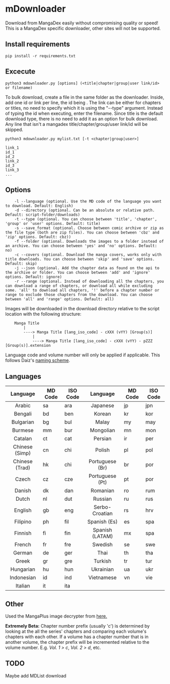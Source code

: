 # mDownloader
Download from MangaDex easily without compromising quality or speed!
This is a MangaDex specific downloader, other sites will not be supported.

## Install requirements
`pip install -r requirements.txt`

## Excecute 
`python3 mdownloader.py [options] (<title|chapter|group|user link/id> or filename)`

To bulk download, create a file in the same folder as the downloader. Inside, add one id or link per line, the id being . The link can be either for chapters or titles, no need to specify which it is using the "--type" argument. Instead of typing the id when executing, enter the filename. Since title is the default download type, there is no need to add it as an option for bulk download. Any line that isn't a mangadex title/chapter/group/user link/id will be skipped.

`python3 mdownloader.py mylist.txt [-t <chapter|group|user>]`

```
link_1
id_1
id_2
link_2
id_3
link_3
...
```

## Options
```
    -l --language (optional. Use the MD code of the language you want to download. Default: English)
    -d --directory (optional. Can be an absolute or relative path. Default: script-folder/downloads)
    -t --type (optional. You can choose between 'title', 'chapter', 'group' or 'user' options. Default: title)
    -s --save_format (optional. Choose between comic archive or zip as the file type (both are zip files). You can choose between 'cbz' and 'zip' options. Default: cbz))
    -f --folder (optional. Downloads the images to a folder instead of an archive. You can choose between 'yes' and 'no' options. Default: no)
    -c --covers (optional. Download the manga covers, works only with title downloads. You can choose between 'skip' and 'save' options. Default: skip)
    -j --json (optional. Add the chapter data as found on the api to the archive or folder. You can choose between 'add' and 'ignore' options. Default: ignore)
    -r --range (optional. Instead of downloading all the chapters, you can download a range of chapters, or download all while excluding some. 'all' to download all chapters, '!' before a chapter number or range to exclude those chapters from the download. You can choose between 'all' and 'range' options. Default: all)
```

Images will be downloaded in the download directory relative to the script location with the following structure:

```
    Manga Title
        |
        ----> Manga Title [lang_iso_code] - cXXX (vYY) [Group(s)]
            |
            ----> Manga Title [lang_iso_code] - cXXX (vYY) - pZZZ [Group(s)].extension
```
Language code and volume number will only be applied if applicable.
This follows Daiz's [naming scheme](https://github.com/Daiz/manga-naming-scheme).

## Languages

| Language        | MD Code       | ISO Code      | Language        | MD Code       | ISO Code      |
|:---------------:| ------------- | ------------- |:---------------:| ------------- | ------------- |
| Arabic          | sa            | ara           | Japanese        | jp            | jpn           |
| Bengali         | bd            | ben           | Korean          | kr            | kor           |
| Bulgarian       | bg            | bul           | Malay           | my            | may           |
| Burmese         | mm            | bur           | Mongolian       | mn            | mon           |
| Catalan         | ct            | cat           | Persian         | ir            | per           |
| Chinese (Simp)  | cn            | chi           | Polish          | pl            | pol           |
| Chinese (Trad)  | hk            | chi           | Portuguese (Br) | br            | por           |
| Czech           | cz            | cze           | Portuguese (Pt) | pt            | por           |
| Danish          | dk            | dan           | Romanian        | ro            | rum           |
| Dutch           | nl            | dut           | Russian         | ru            | rus           |
| English         | gb            | eng           | Serbo-Croatian  | rs            | hrv           |
| Filipino        | ph            | fil           | Spanish (Es)    | es            | spa           |
| Finnish         | fi            | fin           | Spanish (LATAM) | mx            | spa           |
| French          | fr            | fre           | Swedish         | se            | swe           |
| German          | de            | ger           | Thai            | th            | tha           |
| Greek           | gr            | gre           | Turkish         | tr            | tur           |
| Hungarian       | hu            | hun           | Ukrainian       | ua            | ukr           |
| Indonesian      | id            | ind           | Vietnamese      | vn            | vie           |
| Italian         | it            | ita           |

## Other
Used the MangaPlus image decrypter from [here.](https://github.com/hurlenko/mloader)

**Extremely Beta:**
Chapter number prefix (usually 'c') is determined by looking at the all the series' chapters and comparing each volume's chapters with each other. If a volume has a chapter number that is in another volume, the chapter prefix will be incremented relative to the volume number. E.g. *Vol. 1 > c*, *Vol. 2 > d*, etc.

## TODO
Maybe add MDList download